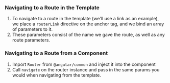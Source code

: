 ### Navigating to a Route in the Template
1. To navigate to a route in the template (we'll use a link as an example), we place a `routerLink` directive on the anchor tag, and we bind an array of parameters to it.
2. These parameters consist of the name we gave the route, as well as any route parameters.

### Navigating to a Route from a Component
1. Import `Router` from `@angular/common` and inject it into the component
2. Call `navigate` on the router instance and pass in the same params you would when navigating from the template.
